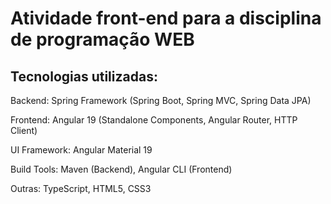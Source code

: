 # Atividade front-end para a disciplina de programação WEB

## Tecnologias utilizadas:

Backend: Spring Framework (Spring Boot, Spring MVC, Spring Data JPA)

Frontend: Angular 19 (Standalone Components, Angular Router, HTTP Client)

UI Framework: Angular Material 19

Build Tools: Maven (Backend), Angular CLI (Frontend)

Outras: TypeScript, HTML5, CSS3
